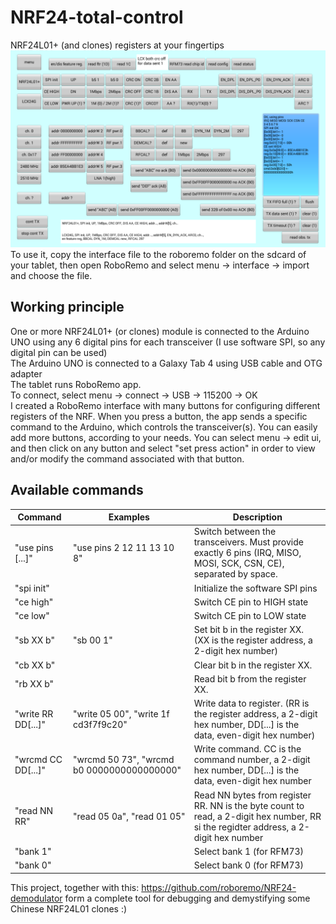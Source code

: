 # NRF24-total-control
NRF24L01+ (and clones) registers at your fingertips  
![roboremo_interface_screenshot](https://raw.githubusercontent.com/roboremo/NRF24-total-control/master/RoboRemo-interface-screenshot.png "RoboRemo interface screenshot")  
To use it, copy the interface file to the roboremo folder on the sdcard of your tablet, then open RoboRemo and select menu -> interface -> import and choose the file.  
## Working principle
One or more NRF24L01+ (or clones) module is connected to the Arduino UNO using any 6 digital pins for each transceiver (I use software SPI, so any digital pin can be used)  
The Arduino UNO is connected to a Galaxy Tab 4 using USB cable and OTG adapter  
The tablet runs RoboRemo app.  
To connect, select menu -> connect -> USB -> 115200 -> OK  
I created a RoboRemo interface with many buttons for configuring different registers of the NRF. When you press a button, the app sends a specific command to the Arduino, which controls the transceiver(s).
You can easily add more buttons, according to your needs.
You can select menu -> edit ui, and then click on any button and select "set press action" in order to view and/or modify the command associated with that button.  
## Available commands
| Command           | Examples                   | Description  |
| ----------------- | -------------------------- | ------------ |
| "use pins [...]"  | "use pins 2 12 11 13 10 8" | Switch between the transceivers. Must provide exactly 6 pins (IRQ, MISO, MOSI, SCK, CSN, CE), separated by space. |
| "spi init"        |                            | Initialize the software SPI pins |
| "ce high"         |                            | Switch CE pin to HIGH state |
| "ce low"          |                            | Switch CE pin to LOW state |
| "sb XX b"         | "sb 00 1"                  | Set bit b in the register XX. (XX is the register address, a 2-digit hex number) |
| "cb XX b"         |                            | Clear bit b in the register XX. |
| "rb XX b"         |                            |  Read bit b from the register XX. |
|"write RR DD[...]" | "write 05 00", "write 1f cd3f7f9c20" | Write data to register. (RR is the register address, a 2-digit hex number, DD[...] is the data, even-digit hex number) |
| "wrcmd CC DD[...]" | "wrcmd 50 73", "wrcmd b0 0000000000000000" | Write command. CC is the command number, a 2-digit hex number, DD[...] is the data, even-digit hex number |
| "read NN RR" | "read 05 0a", "read 01 05" | Read NN bytes from register RR. NN is the byte count to read, a 2-digit hex number, RR si the regidter address, a 2-digit hex number |
| "bank 1"          |                            | Select bank 1 (for RFM73) |
| "bank 0"          |                            | Select bank 0 (for RFM73) |

This project, together with this: https://github.com/roboremo/NRF24-demodulator
form a complete tool for debugging and demystifying some Chinese NRF24L01 clones :)
